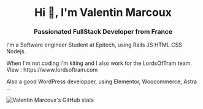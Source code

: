 <h1 align="center">Hi 👋, I'm Valentin Marcoux</h1>
<h3 align="center">Passionated FullStack Developer from France</h3>
<p>I'm a Software engineer Student at Epitech, using Rails JS HTML CSS Nodejs.</p>
<p>When I'm not coding i'm kiting and I also work for the LordsOfTram team. View : https://www.lordsoftram.com
<p>Also a good WordPress developper, using Elementor, Woocommerce, Astra ...</p>


![Valentin Marcoux's GitHub stats](https://github-readme-stats.vercel.app/api?username=valentinmodding&show_icons=true)
